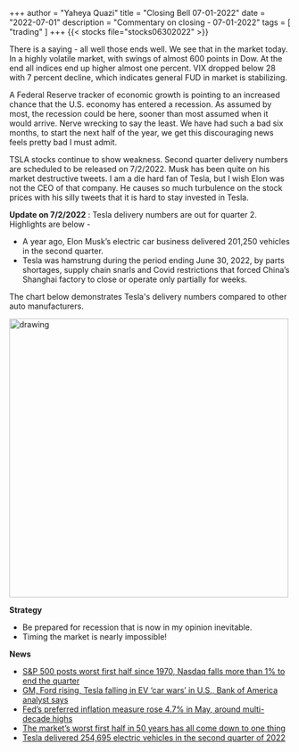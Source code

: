 +++
author = "Yaheya Quazi"
title = "Closing Bell 07-01-2022"
date = "2022-07-01"
description = "Commentary on closing - 07-01-2022"
tags = [
"trading"
]
+++
{{< stocks file="stocks06302022" >}}

There is a saying - all well those ends well. We see that in the market today. In a highly volatile market, with swings of almost 600 points in Dow. At the end all indices end up higher almost one percent. VIX dropped below 28 with 7 percent decline, which indicates general FUD in market is stabilizing.

A Federal Reserve tracker of economic growth is pointing to an increased chance that the U.S. economy has entered a recession. As assumed by most, the recession could be here, sooner than most assumed when it would arrive. Nerve wrecking to say the least. We have had such a bad six months, to start the next half of the year, we get this discouraging news feels pretty bad I must admit.

TSLA stocks continue to show weakness. Second quarter delivery numbers are scheduled to be released on 7/2/2022. Musk has been quite on his market destructive tweets. I am a die hard fan of Tesla, but I wish Elon was not the CEO of that company. He causes so much turbulence on the stock prices with his silly tweets that it is hard to stay invested in Tesla.

**Update on 7/2/2022** : Tesla delivery numbers are out for quarter 2.  Highlights are below -

* A year ago, Elon Musk’s electric car business delivered 201,250 vehicles in the second quarter.
* Tesla was hamstrung during the period ending June 30, 2022, by parts shortages, supply chain snarls and Covid restrictions that forced China’s Shanghai factory to close or operate only partially for weeks.

The chart below demonstrates Tesla's delivery numbers compared to other auto manufacturers.

<img src="/img/tesla-delivery-q2-2022.jpg" alt="drawing" style="width:500px;"/>

**Strategy**

* Be prepared for recession that is now in my opinion inevitable.
* Timing the market is nearly impossible!

**News**

* [S&P 500 posts worst first half since 1970, Nasdaq falls more than 1% to end the quarter](https://www.cnbc.com/2022/06/29/stock-market-futures-open-to-close-news.html)
* [GM, Ford rising, Tesla falling in EV ‘car wars’ in U.S., Bank of America analyst says](https://www.cnbc.com/2022/06/30/gm-ford-rising-tesla-falling-in-ev-car-wars-in-us-bank-of-america-analyst-says.html)
* [Fed’s preferred inflation measure rose 4.7% in May, around multi-decade highs](https://www.cnbc.com/2022/06/30/feds-preferred-inflation-measure-rose-4point7percent-in-may-near-40-year-high.html)
* [The market’s worst first half in 50 years has all come down to one thing](https://www.cnbc.com/2022/06/30/the-markets-worst-first-half-in-50-years-has-all-come-down-to-one-thing.html)
* [Tesla delivered 254,695 electric vehicles in the second quarter of 2022](https://www.cnbc.com/2022/07/02/tesla-tsla-q2-2022-vehicle-delivery-and-production-numbers.html)

